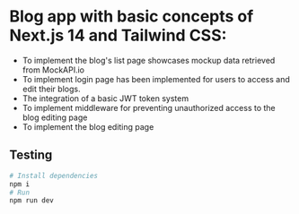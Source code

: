 # Blog app with basic concepts of Next.js 14 and Tailwind CSS:
- To implement the blog's list page showcases mockup data retrieved from MockAPI.io
- To implement login page has been implemented for users to access and edit their blogs.
- The integration of a basic JWT token system
- To implement middleware for preventing unauthorized access to the blog editing page
- To implement the blog editing page

## Testing
``` bash
# Install dependencies
npm i
# Run
npm run dev
